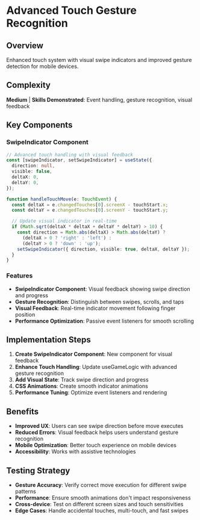 # Advanced Touch Gesture Recognition

## Overview

Enhanced touch system with visual swipe indicators and improved gesture detection for mobile devices.

## Complexity
**Medium** | **Skills Demonstrated**: Event handling, gesture recognition, visual feedback

## Key Components

### SwipeIndicator Component
```typescript
// Advanced touch handling with visual feedback
const [swipeIndicator, setSwipeIndicator] = useState({
  direction: null,
  visible: false,
  deltaX: 0,
  deltaY: 0,
});

function handleTouchMove(e: TouchEvent) {
  const deltaX = e.changedTouches[0].screenX - touchStart.x;
  const deltaY = e.changedTouches[0].screenY - touchStart.y;

  // Update visual indicator in real-time
  if (Math.sqrt(deltaX * deltaX + deltaY * deltaY) > 10) {
    const direction = Math.abs(deltaX) > Math.abs(deltaY) ?
      (deltaX > 0 ? 'right' : 'left') :
      (deltaY > 0 ? 'down' : 'up');
    setSwipeIndicator({ direction, visible: true, deltaX, deltaY });
  }
}
```

### Features
- **SwipeIndicator Component**: Visual feedback showing swipe direction and progress
- **Gesture Recognition**: Distinguish between swipes, scrolls, and taps
- **Visual Feedback**: Real-time indicator movement following finger position
- **Performance Optimization**: Passive event listeners for smooth scrolling

## Implementation Steps

1. **Create SwipeIndicator Component**: New component for visual feedback
2. **Enhance Touch Handling**: Update useGameLogic with advanced gesture recognition
3. **Add Visual State**: Track swipe direction and progress
4. **CSS Animations**: Create smooth indicator animations
5. **Performance Tuning**: Optimize event listeners and rendering

## Benefits

- **Improved UX**: Users can see swipe direction before move executes
- **Reduced Errors**: Visual feedback helps users understand gesture recognition
- **Mobile Optimization**: Better touch experience on mobile devices
- **Accessibility**: Works with assistive technologies

## Testing Strategy

- **Gesture Accuracy**: Verify correct move execution for different swipe patterns
- **Performance**: Ensure smooth animations don't impact responsiveness
- **Cross-device**: Test on different screen sizes and touch sensitivities
- **Edge Cases**: Handle accidental touches, multi-touch, and fast swipes
